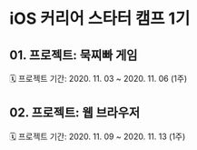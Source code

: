 # iOS 커리어 스타터 캠프 1기
## 01. 프로젝트: 묵찌빠 게임

🗓 프로젝트 기간: 2020. 11. 03 ~ 2020. 11. 06 (1주)

## 02. 프로젝트: 웹 브라우저

🗓 프로젝트 기간: 2020. 11. 09 ~ 2020. 11. 13 (1주)
